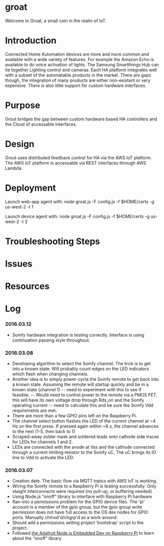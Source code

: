 # groat

Welcome to Groat, a small coin in the realm of IoT.

Introduction
============

Connected Home Automation devices are more and more common and available with a wide variety of features. For example the Amazon Echo is available to do voice activation of lights. The Samsung Smartthings Hub can tie together Lighting control and cameras. Each HA platform integrates well with a subset of the automatable products in the market. There are gaps though, the integration of many products are either non-existant or very expensive. There is also little support for custom hardware interfaces.

Purpose
=======
Grout bridges the gap between custom hardware based HA controllers and the Cloud of accessable interfaces.


Design
======

Grout uses distributed feedback control for HA via the AWS IoT platform. The AWS IoT platform is accessable via REST interfaces through AWS Lambda.


Deployment
==========
Launch web-app agent with:
node groat.js -F config.js -f $HOME/certs -g us-west-2 -t 1

Launch device agent with:
node groat.js -F config.js -f $HOME/certs -g us-west-2 -t 2

Troubleshooting Steps
=====================

Issues
======

Resources
=========

Log
===

### 2016.03.12
 * Somfy hardware integration is testing correctly. Interface is using continuation passing style throughout.

### 2016.03.08
 * Developing algorithm to select the Somfy channel. The trick is to get into a known state. Will probably count edges on the LED indicators which flash when changing channels.
 * Another idea is to simply power-cycle the Somfy remote to get back into a known state. Assuming the remote will startup quickly and be in a known state (channel 1) -- need to experiment with this to see if feasible. -- Would need to control power to the remote via a PMOS FET, this will have its own voltage drop through Rds_on and the Somfy operating current -- need to calculate this and be sure the Somfy Vdd requirements are met.
 * There are more than a few GPIO pins left on the Raspberry Pi.
 * The channel select button flashes the LED of the current channel at ~4 Hz on the first press. If pressed again within ~6 s, the channel advances to the next (1-5, then back to 1)
 * Scraped-away solder mask and soldered leads onto cathode side traces for LEDs for channels 1 and 2.
 * LEDs are connected with the anode at Vss and the cathode connected through a current limiting resistor to the Somfy uC. The uC brings its IO line to Vdd to activate the LED.
 
### 2016.03.07
 * Creation date. The basic flow via MQTT topics with AWS IoT is working.
 * Wiring the Somfy remote to a Raspberry Pi is testing successfully. Only staight interconnects were required (no pull-up, or buffering needed)
 * Using Node.js "onoff" library to interface with Raspberry Pi hardware
 * Ran-into a permissions problem for the GPIO device files. The 'pi' account is a member of the gpio group, but the gpio group write permission does not have full access to the OS dev nodes for GPIO ports. Manually chmod'd/chgrp'd as a work-around.
 * Should add a permissions setting project 'bootstrap' script to the project.
 * Followed [the Adafruit Node.js Embedded Dev on Raspberry Pi](https://learn.adafruit.com/node-embedded-development/events) to learn about the "onoff" library



